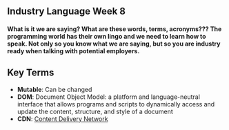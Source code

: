 ## Industry Language Week 8

#### What is it we are saying? What are these words, terms, acronyms??? The programming world has their own lingo and we need to learn how to speak. Not only so you know what we are saying, but so you are industry ready when talking with potential employers.

## Key Terms
- **Mutable**: Can be changed
- **DOM**: Document Object Model: a platform and language-neutral interface that allows programs and scripts to dynamically access and update the content, structure, and style of a document
- **CDN**: [Content Delivery Network](https://en.wikipedia.org/wiki/Content_delivery_network)
